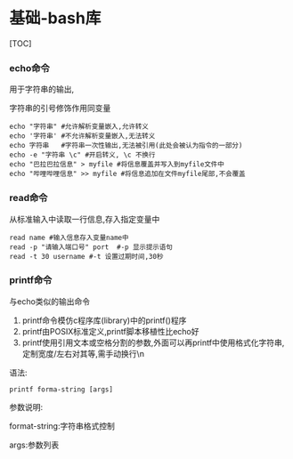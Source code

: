 # 基础-bash库

[TOC]

### echo命令

用于字符串的输出,

字符串的引号修饰作用同变量

```shell
echo "字符串" #允许解析变量嵌入,允许转义
echo '字符串' #不允许解析变量嵌入,无法转义
echo 字符串   #字符串一次性输出,无法被引用(此处会被认为指令的一部分)
echo -e "字符串 \c" #开启转义,	\c 不换行
echo "巴拉巴拉信息" > myfile #将信息覆盖并写入到myfile文件中
echo "哔哩哔哩信息" >> myfile #将信息追加在文件myfile尾部,不会覆盖

```



### read命令

从标准输入中读取一行信息,存入指定变量中

```shell
read name #输入信息存入变量name中
read -p "请输入端口号" port  #-p 显示提示语句
read -t 30 username #-t 设置过期时间,30秒
```



### printf命令

与echo类似的输出命令

1. printf命令模仿c程序库(library)中的printf()程序
2. printf由POSIX标准定义,printf脚本移植性比echo好
3. printf使用引用文本或空格分割的参数,外面可以再printf中使用格式化字符串,定制宽度/左右对其等,需手动换行\n



语法:

`printf forma-string [args]`

参数说明:

format-string:字符串格式控制

args:参数列表